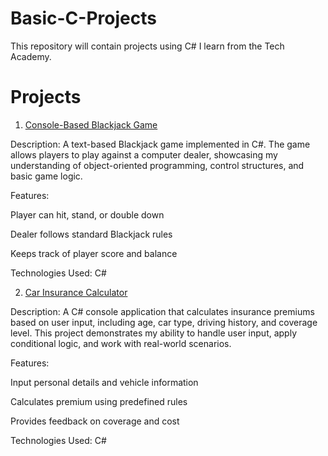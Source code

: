 # Basic-C-Projects
This repository will contain projects using C# I learn from the Tech Academy.
# Projects
1. [Console-Based Blackjack Game](./ConsoleBlackJack/)

Description:
A text-based Blackjack game implemented in C#. The game allows players to play against a computer dealer, showcasing my understanding of object-oriented programming, control structures, and basic game logic.

Features:

Player can hit, stand, or double down

Dealer follows standard Blackjack rules

Keeps track of player score and balance

Technologies Used: C#

2. [Car Insurance Calculator](https://github.com/Schilz-Aiden/Basic-C-Projects/tree/master)

Description:
A C# console application that calculates insurance premiums based on user input, including age, car type, driving history, and coverage level. This project demonstrates my ability to handle user input, apply conditional logic, and work with real-world scenarios.

Features:

Input personal details and vehicle information

Calculates premium using predefined rules

Provides feedback on coverage and cost

Technologies Used: C#
